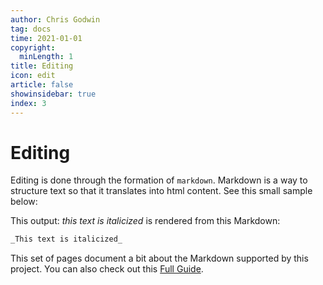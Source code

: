 ```yaml
---
author: Chris Godwin
tag: docs
time: 2021-01-01
copyright:
  minLength: 1
title: Editing
icon: edit
article: false
showinsidebar: true
index: 3
---
```


# Editing
Editing is done through the formation of `markdown`. Markdown is a way to
structure text so that it translates into html content. See this small sample
below:

This output: _this text is italicized_ is rendered from this Markdown:

```md
_This text is italicized_
```

This set of pages document a bit about the Markdown supported by this project.
You can also check out this [Full Guide](https://vuepress-theme-hope.github.io/v2/guide/get-started/markdown.html#align).